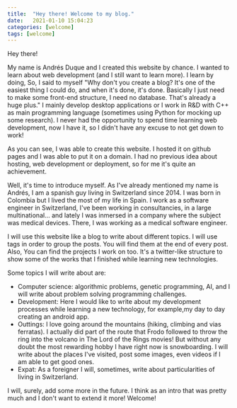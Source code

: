 ```yaml
---
title:  "Hey there! Welcome to my blog."
date:   2021-01-10 15:04:23
categories: [welcome]
tags: [welcome]
---
```


Hey there!

My name is Andrés Duque and I created this website by chance. I wanted to learn about web development (and I still want to learn more). I learn by doing, So, I said to myself "Why don't you create a blog? It's one of the easiest thing I could do, and when it's done, it's done. Basically I just need to make some front-end structure, I need no database. That's already a huge plus." I mainly develop desktop applications or I work in R&D with C++ as main programming language (sometimes using Python for mocking up some research).  I never had the opportunity to spend time learning web development, now I have it, so I didn't have any excuse to not get down to work!

As you can see, I was able to create this website. I hosted it on github pages and I was able to put it on a domain. I had no previous idea about hosting, web development or deployment, so for me it's quite an achievement.

Well, it's time to introduce myself. As I've already mentioned my name is Andrés, I am a spanish guy living in Switzerland since 2014. I was born in Colombia but I lived the most of my life in Spain. I work as a software engineer in Switzerland, I've been working in consultancies, in a large multinational... and lately I was inmersed in a company where the subject was medical devices. There, I was working as a medical software engineer.

I will use this website like a blog to write about different topics. I will use tags in order to group the posts. You will find them at the end of every post. Also, You can find the projects I work on too. It's a twitter-like structure to show some of the works that I finished while learning new technologies.

Some topics I will write about are:

  - Computer science: algorithmic problems, genetic programming, AI, and I will write about problem solving programming challenges.
  - Development: Here I would like to write about my development processes while learning a new technology, for example,my day to day creating an android app.
  - Outtings: I love going around the mountains (hiking, climbing and  vias ferratas). I actually did part of the route that Frodo followed to throw the ring into the volcano in The Lord of the Rings movies! But without any doubt the most rewarding hobby I have right now is snowboarding. I will write about the places I've visited, post some images, even videos if I am able to get good ones.
  - Expat: As a foreigner I will, sometimes, write about particularities of living in Switzerland.

I will, surely, add some more in the future. I think as an intro that was pretty much and I don't want to extend it more! Welcome!
